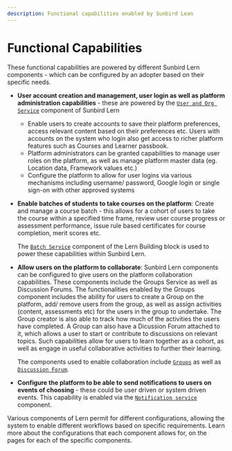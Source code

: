 ```yaml
---
description: Functional capabilities enabled by Sunbird Lean
---
```


# Functional Capabilities

These functional capabilities are powered by different Sunbird Lern components - which can be configured by an adopter based on their specific needs.

* **User account creation and management, user login as well as platform administration capabilities** - these are powered by the [`User and Org Service`](../use/developer-guide/user-and-org-service/) component of Sunbird Lern
  * Enable users to create accounts to save their platform preferences, access relevant content based on their preferences etc. Users with accounts on the system who login also get access to richer platform features such as Courses and Learner passbook.
  * Platform administrators can be granted capabilities to manage user roles on the platform, as well as manage platform master data (eg. Location data, Framework values etc.)
  * Configure the platform to allow for user logins via various mechanisms including username/ password, Google login or single sign-on with other approved systems
*   **Enable batches of students to take courses on the platform**: Create and manage a course batch - this allows for a cohort of users to take the course within a specified time frame, review user course progress or assessment performance, issue rule based certificates for course completion, merit scores etc.

    The [`Batch Service`](../use/developer-guide/lms-service/) component of the Lern Building block is used to power these capabilities within Sunbird Lern.
*   **Allow users on the platform to collaborate**: Sunbird Lern components can be configured to give users on the platform collaboration capabilities. These components include the Groups Service as well as Discussion Forums. The functionalities enabled by the Groups component includes the ability for users to create a Group on the platform, add/ remove users from the group, as well as assign activities (content, assessments etc) for the users in the group to undertake. The Group creator is also able to track how much of the activities the users have completed. A Group can also have a Dicussion Forum attached to it, which allows a user to start or contribute to discussions on relevant topics. Such capabilities allow for users to learn together as a cohort, as well as engage in useful collaborative activities to further their learning.

    The components used to enable collaboration include [`Groups`](../use/developer-guide/groups/) as well as [`Discussion Forum`](../use/developer-guide/discussion-forum/).
* **Configure the platform to be able to send notifications to users on events of choosing** - these could be user driven or system driven events. This capability is enabled via the [`Notification service`](../use/developer-guide/notification-service/) component.

Various components of Lern permit for different configurations, allowing the system to enable different workflows based on specific requirements. Learn more about the configurations that each component allows for, on the pages for each of the specific components.
